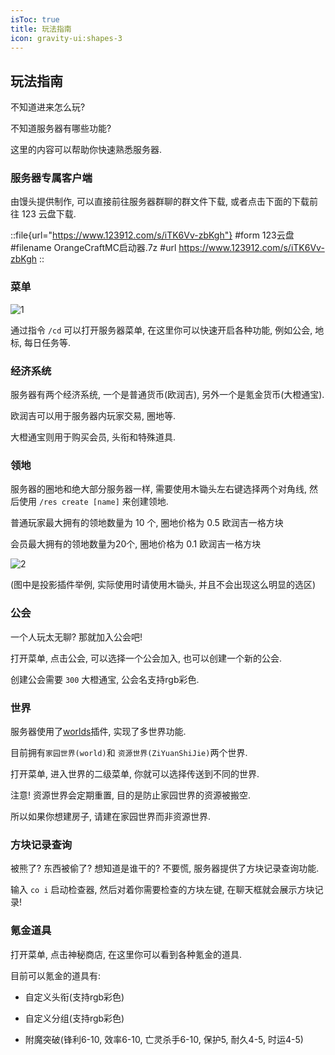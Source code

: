 ```yaml
---
isToc: true
title: 玩法指南
icon: gravity-ui:shapes-3
---
```


## 玩法指南

不知道进来怎么玩?

不知道服务器有哪些功能?

这里的内容可以帮助你快速熟悉服务器.

### 服务器专属客户端

由馒头提供制作, 可以直接前往服务器群聊的群文件下载, 或者点击下面的下载前往 123 云盘下载.

::file{url="https://www.123912.com/s/iTK6Vv-zbKgh"}
#form
123云盘
#filename
OrangeCraftMC启动器.7z
#url
https://www.123912.com/s/iTK6Vv-zbKgh
::

### 菜单

![1](https://orangecraftmc.obs.cn-south-1.myhuaweicloud.com/play/1.webp)

通过指令 `/cd` 可以打开服务器菜单, 在这里你可以快速开启各种功能, 例如公会, 地标, 每日任务等.

### 经济系统

服务器有两个经济系统, 一个是普通货币(欧润吉), 另外一个是氪金货币(大橙通宝).

欧润吉可以用于服务器内玩家交易, 圈地等.

大橙通宝则用于购买会员, 头衔和特殊道具.

### 领地

服务器的圈地和绝大部分服务器一样, 需要使用木锄头左右键选择两个对角线, 然后使用 `/res create [name]` 来创建领地.

普通玩家最大拥有的领地数量为 10 个, 圈地价格为 0.5 欧润吉一格方块

会员最大拥有的领地数量为20个, 圈地价格为 0.1 欧润吉一格方块

![2](https://orangecraftmc.obs.cn-south-1.myhuaweicloud.com/play/2.webp)

(图中是投影插件举例, 实际使用时请使用木锄头, 并且不会出现这么明显的选区)

### 公会

一个人玩太无聊? 那就加入公会吧!

打开菜单, 点击公会, 可以选择一个公会加入, 也可以创建一个新的公会.

创建公会需要 `300` 大橙通宝, 公会名支持rgb彩色.

### 世界

服务器使用了[worlds](https://modrinth.com/plugin/worlds-1)插件, 实现了多世界功能.

目前拥有`家园世界(world)`和 `资源世界(ZiYuanShiJie)`两个世界.

打开菜单, 进入世界的二级菜单, 你就可以选择传送到不同的世界.

注意! 资源世界会定期重置, 目的是防止家园世界的资源被搬空.

所以如果你想建房子, 请建在家园世界而非资源世界.

### 方块记录查询

被熊了? 东西被偷了? 想知道是谁干的? 不要慌, 服务器提供了方块记录查询功能.

输入 `co i` 启动检查器, 然后对着你需要检查的方块左键, 在聊天框就会展示方块记录!

### 氪金道具

打开菜单, 点击神秘商店, 在这里你可以看到各种氪金的道具.

目前可以氪金的道具有:

- 自定义头衔(支持rgb彩色)

- 自定义分组(支持rgb彩色)

- 附魔突破(锋利6-10, 效率6-10, 亡灵杀手6-10, 保护5, 耐久4-5, 时运4-5)
